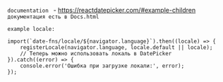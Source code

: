 ```documentation ``` - https://reactdatepicker.com/#example-children
```документация есть в Docs.html```

```example locale:```

```
import(`date-fns/locale/${navigator.language}`).then((locale) => {
    registerLocale(navigator.language, locale.default || locale);
    // Теперь можно использовать локаль в DatePicker
}).catch((error) => {
    console.error('Ошибка при загрузке локали:', error);
});
```